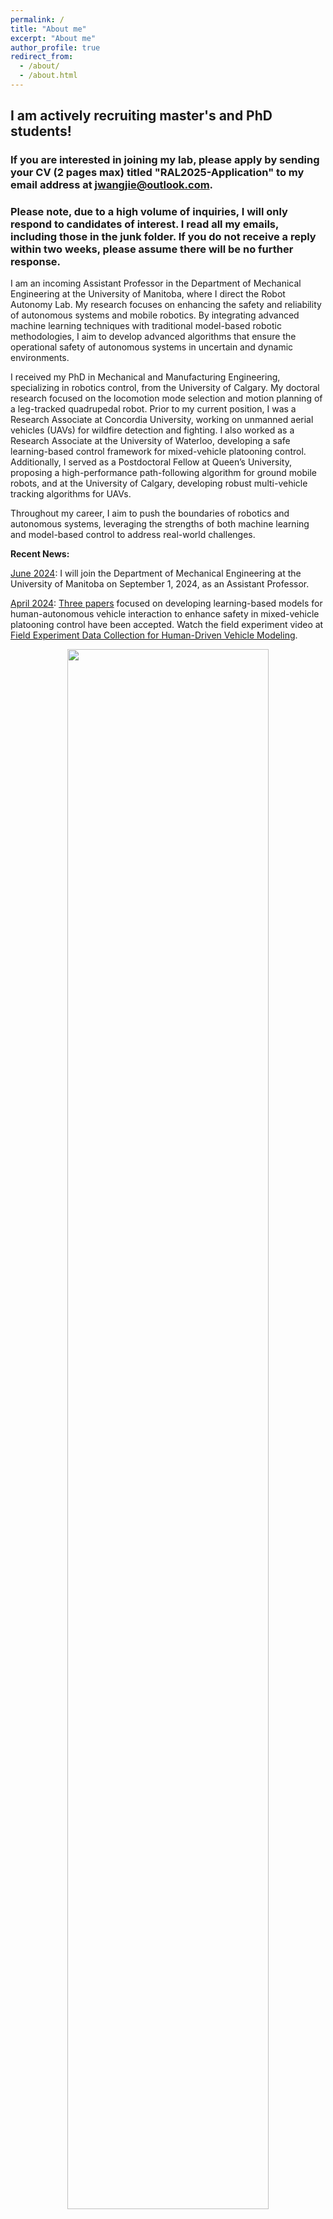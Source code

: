```yaml
---
permalink: /
title: "About me"
excerpt: "About me"
author_profile: true
redirect_from: 
  - /about/
  - /about.html
---
```


## I am actively recruiting master's and PhD students! ##
### If you are interested in joining my lab, please apply by sending your CV (2 pages max) titled "RAL2025-Application" to my email address at [jwangjie@outlook.com](mailto:jwangjie@outlook.com). ###

### Please note, due to a high volume of inquiries, I will only respond to candidates of interest. I read all my emails, including those in the junk folder. If you do not receive a reply within two weeks, please assume there will be no further response. ###

I am an incoming Assistant Professor in the Department of Mechanical Engineering at the University of Manitoba, where I direct the Robot Autonomy Lab. My research focuses on enhancing the safety and reliability of autonomous systems and mobile robotics. By integrating advanced machine learning techniques with traditional model-based robotic methodologies, I aim to develop advanced algorithms that ensure the operational safety of autonomous systems in uncertain and dynamic environments.

I received my PhD in Mechanical and Manufacturing Engineering, specializing in robotics control, from the University of Calgary. My doctoral research focused on the locomotion mode selection and motion planning of a leg-tracked quadrupedal robot. Prior to my current position, I was a Research Associate at Concordia University, working on unmanned aerial vehicles (UAVs) for wildfire detection and fighting. I also worked as a Research Associate at the University of Waterloo, developing a safe learning-based control framework for mixed-vehicle platooning control. Additionally, I served as a Postdoctoral Fellow at Queen’s University, proposing a high-performance path-following algorithm for ground mobile robots, and at the University of Calgary, developing robust multi-vehicle tracking algorithms for UAVs.

Throughout my career, I aim to push the boundaries of robotics and autonomous systems, leveraging the strengths of both machine learning and model-based control to address real-world challenges. 

**Recent News:**

[June 2024](http://jiewang.name/): I will join the Department of Mechanical Engineering at the University of Manitoba on September 1, 2024, as an Assistant Professor. 

[April 2024](https://youtu.be/s5qTAvRGYIo): [Three papers](https://scholar.google.ca/citations?user=BI7jiWQAAAAJ&hl=en) focused on developing learning-based models for human-autonomous vehicle interaction to enhance safety in mixed-vehicle platooning control have been accepted. Watch the field experiment video at [Field Experiment Data Collection for Human-Driven Vehicle Modeling](https://youtu.be/s5qTAvRGYIo).

<div style="text-align: center">
  <img src="https://jwangjie.github.io/publications/publications/car_platooning_dji.gif" width="80%" height="auto" />
</div>
<be>
